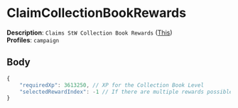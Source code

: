 # ClaimCollectionBookRewards

**Description**: `Claims StW Collection Book Rewards` ([This](https://cdn.discordapp.com/attachments/842511284469366824/923175156187299850/unknown.png)) \
**Profiles**: `campaign`

## Body

```js
{
    "requiredXp": 3613250, // XP for the Collection Book Level
    "selectedRewardIndex": -1 // If there are multiple rewards possible select the index of the reward
}
```
